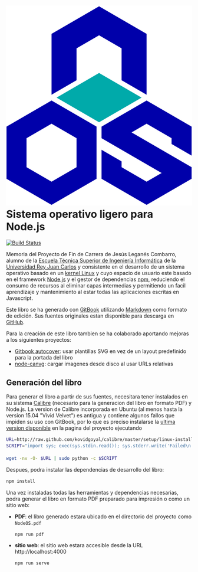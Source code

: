 [![NodeOS](img/NodeOS.svg)](http://node-os.com) Sistema operativo ligero para Node.js
======

[![Build Status](https://www.gitbook.com/button/status/book/piranna/pfc)](https://www.gitbook.com/book/piranna/pfc/activity)

Memoria del Proyecto de Fin de Carrera de Jesús Leganés Combarro, alumno de la
[Escuela Técnica Superior de Ingeniería Informática](http://www.etsii.urjc.es/)
de la [Universidad Rey Juan Carlos](http://www.urjc.es/) y consistente en el
desarrollo de un sistema operativo basado en un
[kernel Linux](http://es.wikipedia.org/wiki/N%C3%BAcleo_Linux) y cuyo espacio de
usuario este basado en el framework [Node.js](https://nodejs.org/) y el gestor
de dependencias [npm](https://www.npmjs.org/), reduciendo el consumo de recursos
al eliminar capas intermedias y permitiendo un facil aprendizaje y mantenimiento
al estar todas las aplicaciones escritas en Javascript.

Este libro se ha generado con [GitBook](https://www.gitbook.com) utilizando
[Markdown](http://daringfireball.net/projects/markdown/) como formato de
edición. Sus fuentes originales estan disponible para descarga en
[GitHub](https://github.com/piranna/pfc).

Para la creación de este libro tambien se ha colaborado aportando mejoras a los
siguientes proyectos:

* [Gitbook autocover](https://github.com/GitbookIO/plugin-autocover): usar
  plantillas SVG en vez de un layout predefinido para la portada del libro
* [node-canvg](https://github.com/yetzt/node-canvg): cargar imagenes desde disco
  al usar URLs relativas

Generación del libro
--------------------

Para generar el libro a partir de sus fuentes, necesitara tener instalados en su
sistema [Calibre](http://calibre-ebook.com/) (necesario para la generacion del
libro en formato PDF) y Node.js. La version de Calibre incorporada en Ubuntu (al
menos hasta la version 15.04 "Vivid Velvet") es antigua y contiene algunos
fallos que impiden su uso con GitBook, por lo que es preciso instalarse la
[ultima version disponible](https://github.com/GitbookIO/gitbook/issues/790) en
la pagina del proyecto ejecutando

```bash
URL=http://raw.github.com/kovidgoyal/calibre/master/setup/linux-installer.py
SCRIPT="import sys; exec(sys.stdin.read()); sys.stderr.write('Failed\n')"

wget -nv -O- $URL | sudo python -c $SCRIPT
```

Despues, podra instalar las dependencias de desarrollo del libro:

```bash
npm install
```

Una vez instaladas todas las herramientas y dependencias necesarias, podra
generar el libro en formato PDF preparado para impresión o como un sitio web:

* **PDF**: el libro generado estara ubicado en el directorio del proyecto como
  `NodeOS.pdf`

  ```bash
  npm run pdf
  ```

* **sitio web**: el sitio web estara accesible desde la URL http://localhost:4000

  ```bash
  npm run serve
  ```

